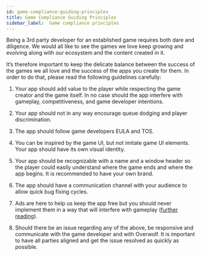 ```yaml
---
id: game-compliance-guiding-principles
title: Game Compliance Guiding Principles
sidebar_label:  Game compliance principles
---
```


Being a 3rd party developer for an established game requires both dare and diligence. We would all like to see the games we love keep growing and evolving along with our ecosystem and the content created in it.

It’s therefore important to keep the delicate balance between the success of the games we all love and the success of the apps you create for them. In order to do that, please read the following guidelines carefully:


1. Your app should add value to the player while respecting the game creator and the game itself. In no case should the app interfere with gameplay, competitiveness, and game developer intentions.

2. Your app should not in any way encourage queue dodging and player discrimination.

3. The app should follow game developers EULA and TOS.

4. You can be inspired by the game UI, but not imitate game UI elements. Your app should have its own visual identity.

5. Your app should be recognizable with a name and a window header so the player could easily  understand where the game ends and where the app begins. It is recommended to have your own brand.

6. The app should have a communication channel with your audience to allow quick bug fixing cycles.

7. Ads are here to help us keep the app free but you should never implement them in a way that will interfere with gameplay ([further reading](https://overwolf.github.io/docs/start/ads-monetization-basics "Ads Monetization Basics")).

8. Should there be an issue regarding any of the above, be responsive and communicate with the game developer and with Overwolf. It is important to have all parties aligned and get the issue resolved as quickly as possible.


